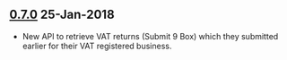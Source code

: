 ## [0.7.0](https://github.com/hmrc/vat-api/releases/tag/v0.7.0) 25-Jan-2018

* New API to retrieve VAT returns (Submit 9 Box) which they submitted earlier for their VAT registered business.

